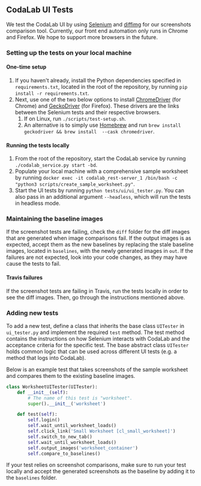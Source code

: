 ## CodaLab UI Tests

We test the CodaLab UI by using [Selenium](https://pypi.org/project/selenium/#history) and 
[diffimg](https://pypi.org/project/diffimg/#history) for our screenshots comparison tool. Currently, our front end 
automation only runs in Chrome and Firefox. We hope to support more browsers in the future. 

### Setting up the tests on your local machine

#### One-time setup

1. If you haven't already, install the Python dependencies specified in `requirements.txt`, located in the root of the 
repository, by running `pip install -r requirements.txt`.
2. Next, use one of the two below options to install [ChromeDriver](https://chromedriver.chromium.org/getting-started) (for Chrome) and 
[GeckoDriver](https://github.com/mozilla/geckodriver) (for Firefox). These drivers are the links between the Selenium 
tests and their respective browsers.
    1. If on Linux, run `./scripts/test-setup.sh`.
    2. An alternative is to simply use [Homebrew](https://brew.sh/) and run `brew install geckodriver && brew install 
    --cask chromedriver`. 

#### Running the tests locally

1. From the root of the repository, start the CodaLab service by running `./codalab_service.py start -bd`.
2. Populate your local machine with a comprehensive sample worksheet by running 
`docker exec -it codalab_rest-server_1 /bin/bash -c "python3 scripts/create_sample_worksheet.py"`. 
3. Start the UI tests by running `python tests/ui/ui_tester.py`. You can also pass in an additional argument 
`--headless`, which will run the tests in headless mode. 

### Maintaining the baseline images

If the screenshot tests are failing, check the `diff` folder for the diff images that are generated when image 
comparisons fail. If the output images is as expected, accept them as the new baselines by replacing the stale baseline 
images, located in `baselines`, with the newly generated images in `out`. If the failures are not expected, look into 
your code changes, as they may have cause the tests to fail.

#### Travis failures

If the screenshot tests are failing in Travis, run the tests locally in order to see the diff images. Then, go through 
the instructions mentioned above.

### Adding new tests
   
To add a new test, define a class that inherits the base class `UITester` in `ui_tester.py` and implement the required 
`test` method. The test method contains the instructions on how Selenium interacts with CodaLab and the acceptance
criteria for the specific test. The base abstract class `UITester` holds common logic that can be used across different 
UI tests (e.g. a method that logs into CodaLab).

Below is an example test that takes screenshots of the sample worksheet and compares them to the existing baseline 
images.

```python
class WorksheetUITester(UITester):
    def __init__(self):
        # The name of this test is "worksheet".
        super().__init__('worksheet')

    def test(self):
        self.login()
        self.wait_until_worksheet_loads()
        self.click_link('Small Worksheet [cl_small_worksheet]')
        self.switch_to_new_tab()
        self.wait_until_worksheet_loads()
        self.output_images('worksheet_container')
        self.compare_to_baselines()
```  

If your test relies on screenshot comparisons, make sure to run your test locally and accept the generated screenshots
as the baseline by adding it to the `baselines` folder.